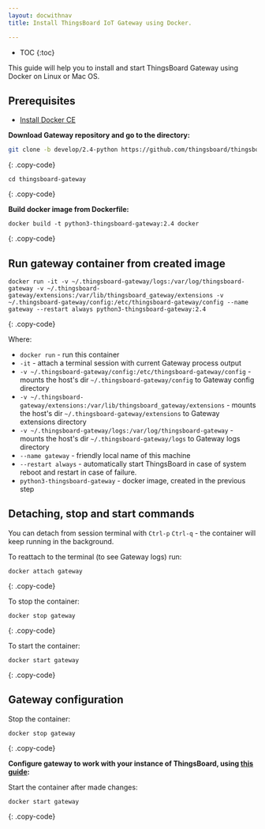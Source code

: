 ```yaml
---
layout: docwithnav
title: Install ThingsBoard IoT Gateway using Docker.

---
```


* TOC
{:toc}

This guide will help you to install and start ThingsBoard Gateway using Docker on Linux or Mac OS.


## Prerequisites

- [Install Docker CE](https://docs.docker.com/engine/installation/)

**Download Gateway repository and go to the directory:**

```bash
git clone -b develop/2.4-python https://github.com/thingsboard/thingsboard-gateway.git
```
{: .copy-code}

```
cd thingsboard-gateway
```
{: .copy-code}

**Build docker image from Dockerfile:**

```
docker build -t python3-thingsboard-gateway:2.4 docker
```
{: .copy-code}

## Run gateway container from created image 

```
docker run -it -v ~/.thingsboard-gateway/logs:/var/log/thingsboard-gateway -v ~/.thingsboard-gateway/extensions:/var/lib/thingsboard_gateway/extensions -v ~/.thingsboard-gateway/config:/etc/thingsboard-gateway/config --name gateway --restart always python3-thingsboard-gateway:2.4
```
{: .copy-code}

Where: 
    
- `docker run`              - run this container
- `-it`                     - attach a terminal session with current Gateway process output
- `-v ~/.thingsboard-gateway/config:/etc/thingsboard-gateway/config`   - mounts the host's dir `~/.thingsboard-gateway/config` to Gateway config  directory
- `-v ~/.thingsboard-gateway/extensions:/var/lib/thingsboard_gateway/extensions`   - mounts the host's dir `~/.thingsboard-gateway/extensions` to Gateway extensions  directory
- `-v ~/.thingsboard-gateway/logs:/var/log/thingsboard-gateway`   - mounts the host's dir `~/.thingsboard-gateway/logs` to Gateway logs  directory
- `--name gateway`             - friendly local name of this machine
- `--restart always`        - automatically start ThingsBoard in case of system reboot and restart in case of failure.
- `python3-thingsboard-gateway`          - docker image, created in the previous step

## Detaching, stop and start commands

You can detach from session terminal with `Ctrl-p` `Ctrl-q` - the container will keep running in the background.

To reattach to the terminal (to see Gateway logs) run:

```
docker attach gateway
```
{: .copy-code}

To stop the container:

```
docker stop gateway
```
{: .copy-code}

To start the container:

```
docker start gateway
```
{: .copy-code}

## Gateway configuration

Stop the container:

```
docker stop gateway
```
{: .copy-code}

**Configure gateway to work with your instance of ThingsBoard, using [this guide](/docs/iot-gateway/all_configuration/):**

Start the container after made changes:

```
docker start gateway
```
{: .copy-code}